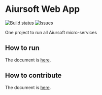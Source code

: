 # Aiursoft Web App

 [![Build status](https://aiursoft.visualstudio.com/Nexus/_apis/build/status/Nexus%20CI)](https://aiursoft.visualstudio.com/Nexus/_build/latest?definitionId=7)
 [![Issues](https://img.shields.io/github/issues/AiursoftWeb/Nexus.svg)](https://github.com/AiursoftWeb/Nexus/issues)

One project to run all Aiursoft micro-services

## How to run

The document is [here](https://wiki.aiursoft.com/ReadDoc/Deployment/Getting%20Started.md).

## How to contribute

The document is [here](https://wiki.aiursoft.com/ReadDoc/Getting%20Involed/How%20to%20contribute.md).
